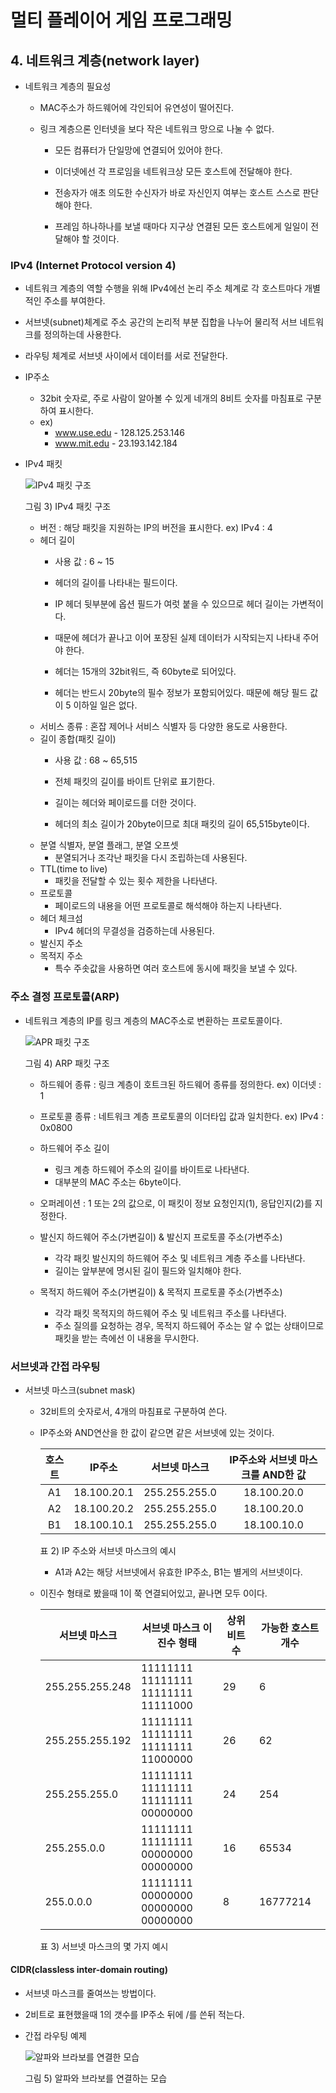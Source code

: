 # 멀티 플레이어 게임 프로그래밍
 
## 4. 네트워크 계층(network layer)

- 네트워크 계층의 필요성
  - MAC주소가 하드웨어에 각인되어 유연성이 떨어진다.
  
  - 링크 계층으론 인터넷을 보다 작은 네트워크 망으로 나눌 수 없다.
    - 모든 컴퓨터가 단일망에 연결되어 있어야 한다.
    
    - 이더넷에선 각 프로임을 네트워크상 모든 호스트에 전달해야 한다.
    - 전송자가 애초 의도한 수신자가 바로 자신인지 여부는 호스트 스스로 판단해야 한다.
    - 프레임 하나하나를 보낼 때마다 지구상 연결된 모든 호스트에게 일일이 전달해야 할 것이다.

### IPv4 (Internet Protocol version 4)
- 네트워크 계층의 역할 수행을 위해 IPv4에선 논리 주소 체계로 각 호스트마다 개별적인 주소를 부여한다.

- 서브넷(subnet)체계로 주소 공간의 논리적 부분 집합을 나누어 물리적 서브 네트워크를 정의하는데 사용한다.
- 라우팅 체계로 서브넷 사이에서 데이터를 서로 전달한다.
- IP주소 
    - 32bit 숫자로, 주로 사람이 알아볼 수 있게 네개의 8비트 숫자를 마침표로 구분하여 표시한다.
  - ex) 
      - www.use.edu - 128.125.253.146
      - www.mit.edu - 23.193.142.184

- IPv4 패킷
    
    ![IPv4 패킷 구조](image/picture_2.PNG)
    
    그림 3) IPv4 패킷 구조

  - 버전 : 해당 패킷을 지원하는 IP의 버전을 표시한다. ex) IPv4 : 4
  - 헤더 길이
    - 사용 값 : 6 ~ 15
      
    - 헤더의 길이를 나타내는 필드이다.
    - IP 헤더 뒷부분에 옵션 필드가 여럿 붙을 수 있으므로 헤더 길이는 가변적이다.
    - 때문에 헤더가 끝나고 이어 포장된 실제 데이터가 시작되는지 나타내 주어야 한다.
    - 헤더는 15개의 32bit워드, 즉 60byte로 되어있다.
    - 헤더는 반드시 20byte의 필수 정보가 포함되어있다. 때문에 해당 필드 값이 5 이하일 일은 없다.
  - 서비스 종류 : 혼잡 제어나 서비스 식별자 등 다양한 용도로 사용한다.
  - 길이 종합(패킷 길이)
    - 사용 값 : 68 ~ 65,515
      
    - 전체 패킷의 길이를 바이트 단위로 표기한다.
    - 길이는 헤더와 페이로드를 더한 것이다.
    - 헤더의 최소 길이가 20byte이므로 최대 패킷의 길이 65,515byte이다.
  - 분열 식별자, 분열 플래그, 분열 오프셋
    - 분열되거나 조각난 패킷을 다시 조립하는데 사용된다.
  - TTL(time to live)
    - 패킷을 전달할 수 있는 횟수 제한을 나타낸다.
  - 프로토콜
    - 페이로드의 내용을 어떤 프로토콜로 해석해야 하는지 나타낸다.
  - 헤더 체크섬 
    - IPv4 헤더의 무결성을 검증하는데 사용된다.
  - 발신지 주소
  - 목적지 주소
    - 특수 주솟값을 사용하면 여러 호스트에 동시에 패킷을 보낼 수 있다.

### 주소 결정 프로토콜(ARP)
- 네트워크 계층의 IP를 링크 계층의 MAC주소로 변환하는 프로토콜이다.

  ![APR 패킷 구조](image/picture_3.PNG)
  
  그림 4) ARP 패킷 구조
  - 하드웨어 종류 : 링크 계층이 호트크된 하드웨어 종류를 정의한다. ex) 이더넷 : 1

  - 프로토콜 종류 : 네트워크 계층 프로토콜의 이더타입 값과 일치한다. ex) IPv4 : 0x0800
  - 하드웨어 주소 길이
    - 링크 계층 하드웨어 주소의 길이를 바이트로 나타낸다. 
    - 대부분의 MAC 주소는 6byte이다.
  - 오퍼레이션 : 1 또는 2의 값으로, 이 패킷이 정보 요청인지(1), 응답인지(2)를 지정한다.
  - 발신지 하드웨어 주소(가변길이) & 발신지 프로토콜 주소(가변주소)
    - 각각 패킷 발신지의 하드웨어 주소 및 네트워크 계층 주소를 나타낸다. 
    - 길이는 앞부분에 명시된 길이 필드와 일치해야 한다.
  - 목적지 하드웨어 주소(가변길이) & 목적지 프로토콜 주소(가변주소)
    - 각각 패킷 목적지의 하드웨어 주소 및 네트워크 주소를 나타낸다.
    - 주소 질의를 요청하는 경우, 목적지 하드웨어 주소는 알 수 없는 상태이므로 패킷을 받는 측에선 이 내용을 무시한다.

### 서브넷과 간접 라우팅
- 서브넷 마스크(subnet mask)
  - 32비트의 숫자로서, 4개의 마침표로 구분하여 쓴다.
  
  - IP주소와 AND연산을 한 값이 같으면 같은 서브넷에 있는 것이다.
    
    | 호스트 |   IP주소    | 서브넷 마스크 | IP주소와 서브넷 마스크를 AND한 값 |
    | :----: | :---------: | :-----------: | :---------: |
    |   A1   | 18.100.20.1 | 255.255.255.0 | 18.100.20.0 |
    |   A2   | 18.100.20.2 | 255.255.255.0 | 18.100.20.0 |
    |   B1   | 18.100.10.1 | 255.255.255.0 | 18.100.10.0 |
    표 2) IP 주소와 서브넷 마스크의 예시
    - A1과 A2는 해당 서브넷에서 유효한 IP주소, B1는 별게의 서브넷이다.
  - 이진수 형태로 봤을때 1이 쭉 연결되어있고, 끝나면 모두 0이다.
    
    | 서브넷 마스크 | 서브넷 마스크 이진수 형태 | 상위 비트 수 | 가능한 호스트 개수 |
    | ------------ | ----------------------- | ----------- | ----------------- |
    | 255.255.255.248 | 11111111 11111111 <br />11111111 11111000 | 29 | 6 |
    | 255.255.255.192 | 11111111 11111111<br />11111111 11000000  | 26 | 62 |
    | 255.255.255.0   | 11111111 11111111 <br />11111111 00000000 | 24 | 254 |
    | 255.255.0.0     | 11111111 11111111 <br />00000000 00000000 | 16 | 65534 |
    | 255.0.0.0       | 11111111 00000000 <br />00000000 00000000 | 8 | 16777214 |
    표 3) 서브넷 마스크의 몇 가지 예시

#### CIDR(classless inter-domain routing)
- 서브넷 마스크를 줄여쓰는 방법이다.

- 2비트로 표현했을때 1의 갯수를 IP주소 뒤에 /를 쓴뒤 적는다.
- 간접 라우팅 예제

  ![알파와 브라보를 연결한 모습](image/picture_4.png)
  
  그림 5) 알파와 브라보를 연결하는 모습